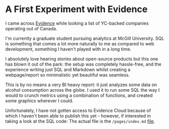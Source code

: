 # A First Experiment with Evidence

I came across [Evidence](https://evidence.dev) while looking a list of YC-backed companies operating out of Canada. 

I'm currently a graduate student pursuing analytics at McGill University. SQL is something that comes a lot more naturally to me as compared to web development, something I haven't played with in a long time.

I absolutely love hearing stories about open-source products but this one has blown it out of the park: the setup was completely hassle-free, and the experience writing just SQL and Markdown whilst creating a webpage/report so minimalistic yet beautiful was seamless.

This is by no means a very BI heavy report: it just analyzes some data on alcohol consumption across the globe. I used it to run some SQL the way I would to crunch metrics using a combination of functions, and created some graphics wherever I could.

Unfortunately, I have not gotten access to Evidence Cloud because of which I haven't been able to publish this yet - however, if interested in taking a look at the SQL code:
The actual file is the `/pages/index.md` [file](https://github.com/inveniam-viam/tinkering-w-evidence/blob/main/v1/pages/index.md).

